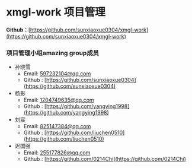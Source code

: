 # xmgl-work 项目管理

**Github：**[https://github.com/sunxiaoxue0304/xmgl-work](https://github.com/sunxiaoxue0304/xmgl-work)

### 项目管理小组amazing group成员

* 孙晓雪
    * Email: <597232104@qq.com>
    * Github : [https://github.com/sunxiaoxue0304](https://github.com/sunxiaoxue0304)
* 杨影 
    * Email: <1204749635@qq.com>
    * Github : [https://github.com/yangying1998](https://github.com/yangying1998)
* 刘宸
    * Email: <825147384@qq.com>
    * Github : [https://github.com/liuchen0510](https://github.com/liuchen0510)
* 迟国强
    * Email: <255177826@qq.com>
    * Github : [https://github.com/0214Chi](https://github.com/0214Chi)
